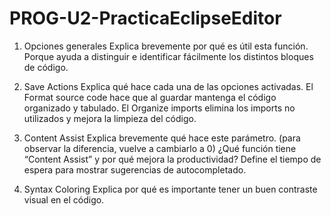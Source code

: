 # PROG-U2-PracticaEclipseEditor

1. Opciones generales
Explica brevemente por qué es útil esta función.
Porque ayuda a distinguir e identificar fácilmente los distintos bloques de código.

2. Save Actions
Explica qué hace cada una de las opciones activadas.
El Format source code hace que al guardar mantenga el código organizado y tabulado.
El Organize imports elimina los imports no utilizados y mejora la limpieza del código.

3. Content Assist
Explica brevemente qué hace este parámetro. (para observar la diferencia, vuelve a cambiarlo a 0) ¿Qué función tiene “Content Assist” y por qué mejora la productividad?
Define el tiempo de espera para mostrar sugerencias de autocompletado.

4. Syntax Coloring
Explica por qué es importante tener un buen contraste visual en el código.
